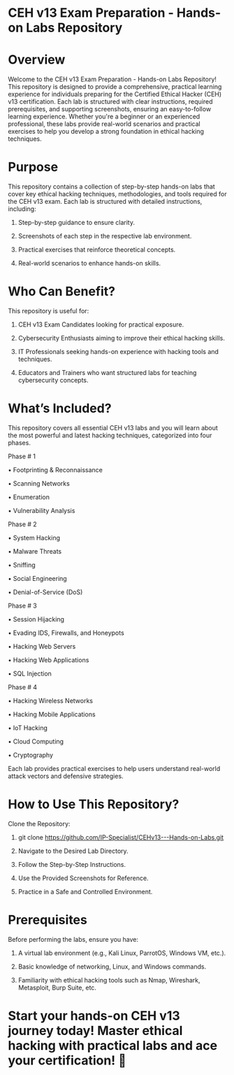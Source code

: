 # CEH v13 Exam Preparation - Hands-on Labs Repository

# Overview

Welcome to the CEH v13 Exam Preparation - Hands-on Labs Repository! This repository is designed to provide a comprehensive, practical learning experience for individuals preparing for the Certified Ethical Hacker (CEH) v13 certification. Each lab is structured with clear instructions, required prerequisites, and supporting screenshots, ensuring an easy-to-follow learning experience. Whether you're a beginner or an experienced professional, these labs provide real-world scenarios and practical exercises to help you develop a strong foundation in ethical hacking techniques. 

# Purpose

This repository contains a collection of step-by-step hands-on labs that cover key ethical hacking techniques, methodologies, and tools required for the CEH v13 exam. Each lab is structured with detailed instructions, including:

1. Step-by-step guidance to ensure clarity.

2. Screenshots of each step in the respective lab environment.

3. Practical exercises that reinforce theoretical concepts.

4. Real-world scenarios to enhance hands-on skills.

# Who Can Benefit?

This repository is useful for:

1. CEH v13 Exam Candidates looking for practical exposure.

2. Cybersecurity Enthusiasts aiming to improve their ethical hacking skills.

3. IT Professionals seeking hands-on experience with hacking tools and techniques.

4. Educators and Trainers who want structured labs for teaching cybersecurity concepts.

# What’s Included?

This repository covers all essential CEH v13 labs and you will learn about the most powerful and latest hacking techniques, categorized into four phases.

Phase # 1

• Footprinting & Reconnaissance

• Scanning Networks

• Enumeration

• Vulnerability Analysis


Phase # 2

• System Hacking

• Malware Threats

• Sniffing

• Social Engineering

• Denial-of-Service (DoS)

Phase # 3

• Session Hijacking

• Evading IDS, Firewalls, and Honeypots

• Hacking Web Servers

• Hacking Web Applications

• SQL Injection

Phase # 4

• Hacking Wireless Networks

• Hacking Mobile Applications

• IoT Hacking

• Cloud Computing

• Cryptography

Each lab provides practical exercises to help users understand real-world attack vectors and defensive strategies.

# How to Use This Repository?

Clone the Repository:

1. git clone https://github.com/IP-Specialist/CEHv13---Hands-on-Labs.git

2. Navigate to the Desired Lab Directory.

3. Follow the Step-by-Step Instructions.

4. Use the Provided Screenshots for Reference.

5. Practice in a Safe and Controlled Environment.

# Prerequisites

Before performing the labs, ensure you have:

1. A virtual lab environment (e.g., Kali Linux, ParrotOS, Windows VM, etc.).

2. Basic knowledge of networking, Linux, and Windows commands.

3. Familiarity with ethical hacking tools such as Nmap, Wireshark, Metasploit, Burp Suite, etc.


# Start your hands-on CEH v13 journey today! Master ethical hacking with practical labs and ace your certification! 🚀
